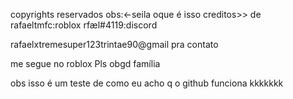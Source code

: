 copyrights reservados obs:<-seila oque é isso creditos>> de rafaeltmfc:roblox rfæl#4119:discord

rafaelxtremesuper123trintae90@gmail pra contato

me segue no roblox Pls obgd família 

obs isso é um teste de como eu acho q o github funciona kkkkkkk
